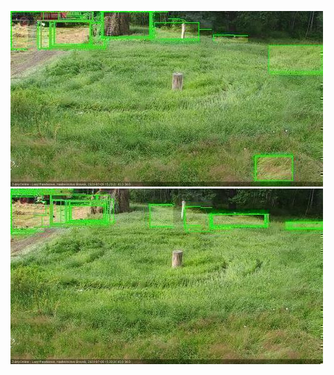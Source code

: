 ![20200709-152321-153323](in2/20200709/20200709-152321-153323_0_.jpg)
![20200709-153330-154331](in2/20200709/20200709-153330-154331_0_.jpg)
